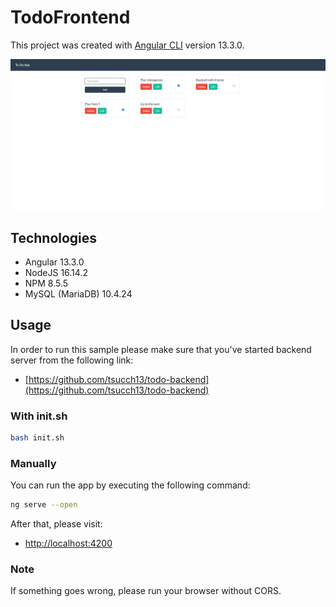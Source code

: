 # TodoFrontend

This project was created with [Angular CLI](https://github.com/angular/angular-cli) version 13.3.0.

![alt text](todoapp.png)

## Technologies
- Angular 13.3.0
- NodeJS 16.14.2
- NPM 8.5.5
- MySQL (MariaDB) 10.4.24




## Usage

In order to run this sample please make sure that you've started backend server from the following link:

- [https://github.com/tsucch13/todo-backend](https://github.com/tsucch13/todo-backend)

### With init.sh

```bash
bash init.sh
```


### Manually

You can run the app by executing the following command:

```bash
ng serve --open
```
After that, please visit:

- [http://localhost:4200](http:localhost:4200)

### Note

If something goes wrong, please run your browser without CORS.
